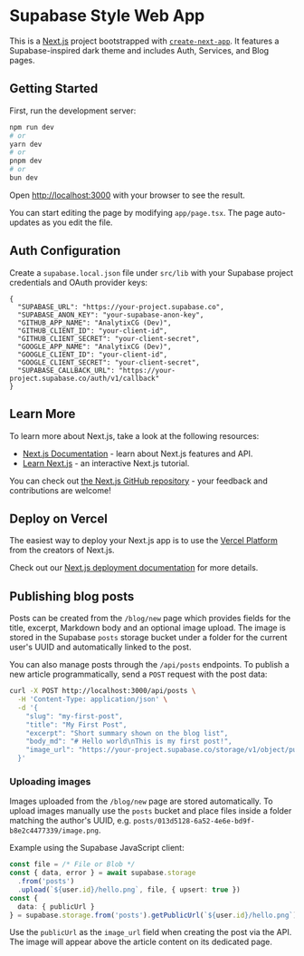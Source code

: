 # Supabase Style Web App

This is a [Next.js](https://nextjs.org) project bootstrapped with [`create-next-app`](https://nextjs.org/docs/app/api-reference/cli/create-next-app). It features a Supabase-inspired dark theme and includes Auth, Services, and Blog pages.

## Getting Started

First, run the development server:

```bash
npm run dev
# or
yarn dev
# or
pnpm dev
# or
bun dev
```

Open [http://localhost:3000](http://localhost:3000) with your browser to see the result.

You can start editing the page by modifying `app/page.tsx`. The page auto-updates as you edit the file.

## Auth Configuration

Create a `supabase.local.json` file under `src/lib` with your Supabase project credentials and OAuth provider keys:

```
{
  "SUPABASE_URL": "https://your-project.supabase.co",
  "SUPABASE_ANON_KEY": "your-supabase-anon-key",
  "GITHUB_APP_NAME": "AnalytixCG (Dev)",
  "GITHUB_CLIENT_ID": "your-client-id",
  "GITHUB_CLIENT_SECRET": "your-client-secret",
  "GOOGLE_APP_NAME": "AnalytixCG (Dev)",
  "GOOGLE_CLIENT_ID": "your-client-id",
  "GOOGLE_CLIENT_SECRET": "your-client-secret",
  "SUPABASE_CALLBACK_URL": "https://your-project.supabase.co/auth/v1/callback"
}
```

## Learn More

To learn more about Next.js, take a look at the following resources:

- [Next.js Documentation](https://nextjs.org/docs) - learn about Next.js features and API.
- [Learn Next.js](https://nextjs.org/learn) - an interactive Next.js tutorial.

You can check out [the Next.js GitHub repository](https://github.com/vercel/next.js) - your feedback and contributions are welcome!

## Deploy on Vercel

The easiest way to deploy your Next.js app is to use the [Vercel Platform](https://vercel.com/new?utm_medium=default-template&filter=next.js&utm_source=create-next-app&utm_campaign=create-next-app-readme) from the creators of Next.js.

Check out our [Next.js deployment documentation](https://nextjs.org/docs/app/building-your-application/deploying) for more details.

## Publishing blog posts

Posts can be created from the `/blog/new` page which provides fields for the title, excerpt, Markdown body and an optional image upload. The image is stored in the Supabase `posts` storage bucket under a folder for the current user's UUID and automatically linked to the post.

You can also manage posts through the `/api/posts` endpoints. To publish a new article programmatically, send a `POST` request with the post data:

```bash
curl -X POST http://localhost:3000/api/posts \
  -H 'Content-Type: application/json' \
  -d '{
    "slug": "my-first-post",
    "title": "My First Post",
    "excerpt": "Short summary shown on the blog list",
    "body_md": "# Hello world\nThis is my first post!",
    "image_url": "https://your-project.supabase.co/storage/v1/object/public/posts/<user-id>/hello.png"
  }'
```

### Uploading images

Images uploaded from the `/blog/new` page are stored automatically. To upload images manually use the `posts` bucket and place files inside a folder matching the author's UUID, e.g. `posts/013d5128-6a52-4e6e-bd9f-b8e2c4477339/image.png`.

Example using the Supabase JavaScript client:

```ts
const file = /* File or Blob */
const { data, error } = await supabase.storage
  .from('posts')
  .upload(`${user.id}/hello.png`, file, { upsert: true })
const {
  data: { publicUrl }
} = supabase.storage.from('posts').getPublicUrl(`${user.id}/hello.png`)
```

Use the `publicUrl` as the `image_url` field when creating the post via the API. The image will appear above the article content on its dedicated page.
